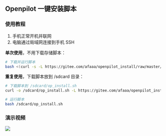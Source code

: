 ## Openpilot 一键安装脚本


### 使用教程

1. 手机正常开机并联网
2. 电脑通过局域网连接到手机 SSH

**单次使用**，不用下载存储脚本：
```bash
# 下载并运行脚本
bash <(curl -s -L https://gitee.com/afaaa/openpilot_install/raw/master/op_install.sh) 
```


**重复使用**，下载脚本放到 /sdcard 目录：
```bash
# 下载脚本到 /sdcard/op_install.sh
curl -o /sdcard/op_install.sh -L https://gitee.com/afaaa/openpilot_install/raw/master/op_install.sh

# 运行脚本
bash /sdcard/op_install.sh
```

### 演示视频

<a href="https://www.bilibili.com/video/av69034797/" rel="noopener"><img src="https://camo.githubusercontent.com/0a8aca6b272cdab68cc30733271100d5ec96b2a5/68747470733a2f2f69302e6864736c622e636f6d2f6266732f617263686976652f616638396130656137656332333936646535323436633836663538633330373334613436653063372e6a70675f31323830783830302e6a7067"></a>
